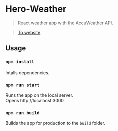 # Hero-Weather

> React weather app with the AccuWeather API.

> [To website](https://obrm-hero-weather.netlify.app/)

## Usage

### `npm install`

Intalls dependencies.

### `npm run start`

Runs the app on the local server.<br>
Opens http://localhost:3000

### `npm run build`

Builds the app for production to the `build` folder.<br>
